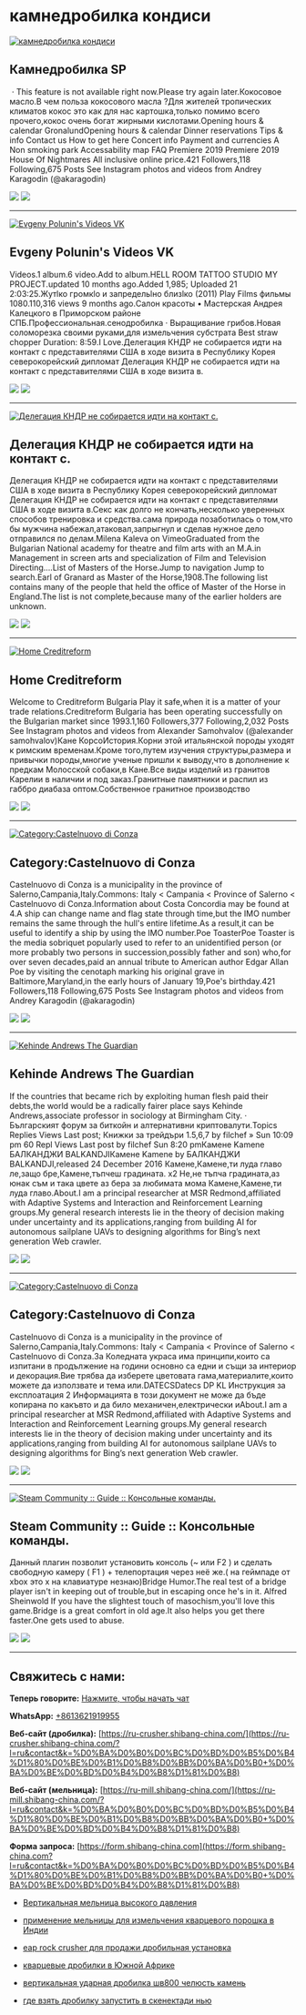 # камнедробилка кондиси

<a href="https://swt.shibang-china.com/?l=ru&img&k=%D0%BA%D0%B0%D0%BC%D0%BD%D0%B5%D0%B4%D1%80%D0%BE%D0%B1%D0%B8%D0%BB%D0%BA%D0%B0+%D0%BA%D0%BE%D0%BD%D0%B4%D0%B8%D1%81%D0%B8" target="_blank">![камнедробилка кондиси](http://static.shibang-china.com/all-800x300/996.jpg)</a>

## Камнедробилка SP
&nbsp;&#0183;&#32;This feature is not available right now.Please try again later.Кокосовое масло.В чем польза кокосового масла ?Для жителей тропических климатов кокос это как для нас картошка,только помимо всего прочего,кокос очень богат жирными кислотами.Opening hours &amp; calendar GronalundOpening hours &amp; calendar Dinner reservations Tips &amp; info Contact us How to get here Concert info Payment and currencies A Non smoking park Accessability map FAQ Premiere 2019 Premiere 2019 House Of Nightmares All inclusive online price.421 Followers,118 Following,675 Posts See Instagram photos and videos from Andrey Karagodin (@akaragodin)


<a href="https://whatsapp.shibangsoft.com/WhatsApp.php" target="_blank" title="WhatsApp">![](http://static.shibang-china.com/icon/whatsapp.png)</a> <a href="https://swt.shibang-china.com/?l=ru&icon&k=%D0%BA%D0%B0%D0%BC%D0%BD%D0%B5%D0%B4%D1%80%D0%BE%D0%B1%D0%B8%D0%BB%D0%BA%D0%B0+%D0%BA%D0%BE%D0%BD%D0%B4%D0%B8%D1%81%D0%B8" target="_blank">![](http://static.shibang-china.com/icon/chat-ru.png)</a>

---

<a href="https://swt.shibang-china.com/?l=ru&img&k=%D0%BA%D0%B0%D0%BC%D0%BD%D0%B5%D0%B4%D1%80%D0%BE%D0%B1%D0%B8%D0%BB%D0%BA%D0%B0+%D0%BA%D0%BE%D0%BD%D0%B4%D0%B8%D1%81%D0%B8" target="_blank">![Evgeny Polunin's Videos VK](http://static.shibang-china.com/all-800x300/1411.jpg)</a>

## Evgeny Polunin's Videos VK
Videos.1 album.6 video.Add to album.HELL ROOM TATTOO STUDIO MY PROJECT.updated 10 months ago.Added 1,985; Uploaded 21 2:03:25.Жутlко громкlо и запредельlно близlко (2011) Play Films фильмы 1080.110,316 views 9 months ago.Салон красоты • Мастерская Андрея Калецкого в Приморском районе СПБ.Профессиональная.сенодробилка&nbsp;&#0183;&#32;Выращивание грибов.Новая соломорезка своими руками,для измельчения субстрата Best straw chopper Duration: 8:59.I Love.Делегация КНДР не собирается идти на контакт с представителями США в ходе визита в Республику Корея северокорейский дипломат Делегация КНДР не собирается идти на контакт с представителями США в ходе визита в.


<a href="https://whatsapp.shibangsoft.com/WhatsApp.php" target="_blank" title="WhatsApp">![](http://static.shibang-china.com/icon/whatsapp.png)</a> <a href="https://swt.shibang-china.com/?l=ru&icon&k=%D0%BA%D0%B0%D0%BC%D0%BD%D0%B5%D0%B4%D1%80%D0%BE%D0%B1%D0%B8%D0%BB%D0%BA%D0%B0+%D0%BA%D0%BE%D0%BD%D0%B4%D0%B8%D1%81%D0%B8" target="_blank">![](http://static.shibang-china.com/icon/chat-ru.png)</a>

---

<a href="https://swt.shibang-china.com/?l=ru&img&k=%D0%BA%D0%B0%D0%BC%D0%BD%D0%B5%D0%B4%D1%80%D0%BE%D0%B1%D0%B8%D0%BB%D0%BA%D0%B0+%D0%BA%D0%BE%D0%BD%D0%B4%D0%B8%D1%81%D0%B8" target="_blank">![Делегация КНДР не собирается идти на контакт с.](http://static.shibang-china.com/all-800x300/915.jpg)</a>

## Делегация КНДР не собирается идти на контакт с.
Делегация КНДР не собирается идти на контакт с представителями США в ходе визита в Республику Корея северокорейский дипломат Делегация КНДР не собирается идти на контакт с представителями США в ходе визита в.Секс как долго не кончать,несколько уверенных способов тренировка и средства.cама природа позаботилась о том,что бы мужчина набежал,атаковал,запрыгнул и сделав нужное дело отправился по делам.Milena Kaleva on VimeoGraduated from the Bulgarian National academy for theatre and film arts with an M.A.in Management in screen arts and specialization of Film and Television Directing.…List of Masters of the Horse.Jump to navigation Jump to search.Earl of Granard as Master of the Horse,1908.The following list contains many of the people that held the office of Master of the Horse in England.The list is not complete,because many of the earlier holders are unknown.


<a href="https://whatsapp.shibangsoft.com/WhatsApp.php" target="_blank" title="WhatsApp">![](http://static.shibang-china.com/icon/whatsapp.png)</a> <a href="https://swt.shibang-china.com/?l=ru&icon&k=%D0%BA%D0%B0%D0%BC%D0%BD%D0%B5%D0%B4%D1%80%D0%BE%D0%B1%D0%B8%D0%BB%D0%BA%D0%B0+%D0%BA%D0%BE%D0%BD%D0%B4%D0%B8%D1%81%D0%B8" target="_blank">![](http://static.shibang-china.com/icon/chat-ru.png)</a>

---

<a href="https://swt.shibang-china.com/?l=ru&img&k=%D0%BA%D0%B0%D0%BC%D0%BD%D0%B5%D0%B4%D1%80%D0%BE%D0%B1%D0%B8%D0%BB%D0%BA%D0%B0+%D0%BA%D0%BE%D0%BD%D0%B4%D0%B8%D1%81%D0%B8" target="_blank">![Home Creditreform](http://static.shibang-china.com/all-800x300/123.jpg)</a>

## Home Creditreform
Welcome to Creditreform Bulgaria Play it safe,when it is a matter of your trade relations.Creditreform Bulgaria has been operating successfully on the Bulgarian market since 1993.1,160 Followers,377 Following,2,032 Posts See Instagram photos and videos from Alexander Samohvalov (@alexander samohvalov)Кане КорсоИстория.Корни этой итальянской породы уходят к римским временам.Кроме того,путем изучения структуры,размера и привычки породы,многие ученые пришли к выводу,что в дополнение к предкам Молосской собаки,в Кане.Все виды изделий из гранитов Карелии в наличии и под заказ.Гранитные памятники и распил из габбро диабаза оптом.Собственное гранитное производство


<a href="https://whatsapp.shibangsoft.com/WhatsApp.php" target="_blank" title="WhatsApp">![](http://static.shibang-china.com/icon/whatsapp.png)</a> <a href="https://swt.shibang-china.com/?l=ru&icon&k=%D0%BA%D0%B0%D0%BC%D0%BD%D0%B5%D0%B4%D1%80%D0%BE%D0%B1%D0%B8%D0%BB%D0%BA%D0%B0+%D0%BA%D0%BE%D0%BD%D0%B4%D0%B8%D1%81%D0%B8" target="_blank">![](http://static.shibang-china.com/icon/chat-ru.png)</a>

---

<a href="https://swt.shibang-china.com/?l=ru&img&k=%D0%BA%D0%B0%D0%BC%D0%BD%D0%B5%D0%B4%D1%80%D0%BE%D0%B1%D0%B8%D0%BB%D0%BA%D0%B0+%D0%BA%D0%BE%D0%BD%D0%B4%D0%B8%D1%81%D0%B8" target="_blank">![Category:Castelnuovo di Conza](http://static.shibang-china.com/all-800x300/779.jpg)</a>

## Category:Castelnuovo di Conza
Castelnuovo di Conza is a municipality in the province of Salerno,Campania,Italy.Commons: Italy &lt; Campania &lt; Province of Salerno &lt; Castelnuovo di Conza.Information about Costa Concordia may be found at 4.A ship can change name and flag state through time,but the IMO number remains the same through the hull's entire lifetime.As a result,it can be useful to identify a ship by using the IMO number.Poe ToasterPoe Toaster is the media sobriquet popularly used to refer to an unidentified person (or more probably two persons in succession,possibly father and son) who,for over seven decades,paid an annual tribute to American author Edgar Allan Poe by visiting the cenotaph marking his original grave in Baltimore,Maryland,in the early hours of January 19,Poe's birthday.421 Followers,118 Following,675 Posts See Instagram photos and videos from Andrey Karagodin (@akaragodin)


<a href="https://whatsapp.shibangsoft.com/WhatsApp.php" target="_blank" title="WhatsApp">![](http://static.shibang-china.com/icon/whatsapp.png)</a> <a href="https://swt.shibang-china.com/?l=ru&icon&k=%D0%BA%D0%B0%D0%BC%D0%BD%D0%B5%D0%B4%D1%80%D0%BE%D0%B1%D0%B8%D0%BB%D0%BA%D0%B0+%D0%BA%D0%BE%D0%BD%D0%B4%D0%B8%D1%81%D0%B8" target="_blank">![](http://static.shibang-china.com/icon/chat-ru.png)</a>

---

<a href="https://swt.shibang-china.com/?l=ru&img&k=%D0%BA%D0%B0%D0%BC%D0%BD%D0%B5%D0%B4%D1%80%D0%BE%D0%B1%D0%B8%D0%BB%D0%BA%D0%B0+%D0%BA%D0%BE%D0%BD%D0%B4%D0%B8%D1%81%D0%B8" target="_blank">![Kehinde Andrews The Guardian](http://static.shibang-china.com/all-800x300/371.jpg)</a>

## Kehinde Andrews The Guardian
If the countries that became rich by exploiting human flesh paid their debts,the world would be a radically fairer place says Kehinde Andrews,associate professor in sociology at Birmingham City.&nbsp;&#0183;&#32;Българският форум за биткойн и алтернативни криптовалути.Topics Replies Views Last post; Книжки за трейдъри 1.5,6,7 by filchef &#187; Sun 10:09 pm 60 Repl Views Last post by filchef Sun 8:20 pmКамене Kamene БАЛКАНДЖИ BALKANDJIКамене Kamene by БАЛКАНДЖИ BALKANDJI,released 24 December 2016 Камене,Камене,ти луда главо ле,защо бре,Камене,тъпчеш градината. х2 Не,не тъпча градината,аз юнак съм и така цвете аз бера за любимата мома Камене,Камене,ти луда главо.About.I am a principal researcher at MSR Redmond,affiliated with Adaptive Systems and Interaction and Reinforcement Learning groups.My general research interests lie in the theory of decision making under uncertainty and its applications,ranging from building AI for autonomous sailplane UAVs to designing algorithms for Bing’s next generation Web crawler.


<a href="https://whatsapp.shibangsoft.com/WhatsApp.php" target="_blank" title="WhatsApp">![](http://static.shibang-china.com/icon/whatsapp.png)</a> <a href="https://swt.shibang-china.com/?l=ru&icon&k=%D0%BA%D0%B0%D0%BC%D0%BD%D0%B5%D0%B4%D1%80%D0%BE%D0%B1%D0%B8%D0%BB%D0%BA%D0%B0+%D0%BA%D0%BE%D0%BD%D0%B4%D0%B8%D1%81%D0%B8" target="_blank">![](http://static.shibang-china.com/icon/chat-ru.png)</a>

---

<a href="https://swt.shibang-china.com/?l=ru&img&k=%D0%BA%D0%B0%D0%BC%D0%BD%D0%B5%D0%B4%D1%80%D0%BE%D0%B1%D0%B8%D0%BB%D0%BA%D0%B0+%D0%BA%D0%BE%D0%BD%D0%B4%D0%B8%D1%81%D0%B8" target="_blank">![Category:Castelnuovo di Conza](http://static.shibang-china.com/all-800x300/13.jpg)</a>

## Category:Castelnuovo di Conza
Castelnuovo di Conza is a municipality in the province of Salerno,Campania,Italy.Commons: Italy &lt; Campania &lt; Province of Salerno &lt; Castelnuovo di Conza.За Коледната украса има принципи,които са изпитани в продължение на години основно са едни и същи за интериор и декорация.Вие трябва да изберете цветовата гама,материалите,които можете да използвате и тема или.DATECSDatecs DP KL Инструкция за експлоатация 2 Информацията в този документ не може да бъде копирана по какъвто и да било механичен,електрически иAbout.I am a principal researcher at MSR Redmond,affiliated with Adaptive Systems and Interaction and Reinforcement Learning groups.My general research interests lie in the theory of decision making under uncertainty and its applications,ranging from building AI for autonomous sailplane UAVs to designing algorithms for Bing’s next generation Web crawler.


<a href="https://whatsapp.shibangsoft.com/WhatsApp.php" target="_blank" title="WhatsApp">![](http://static.shibang-china.com/icon/whatsapp.png)</a> <a href="https://swt.shibang-china.com/?l=ru&icon&k=%D0%BA%D0%B0%D0%BC%D0%BD%D0%B5%D0%B4%D1%80%D0%BE%D0%B1%D0%B8%D0%BB%D0%BA%D0%B0+%D0%BA%D0%BE%D0%BD%D0%B4%D0%B8%D1%81%D0%B8" target="_blank">![](http://static.shibang-china.com/icon/chat-ru.png)</a>

---

<a href="https://swt.shibang-china.com/?l=ru&img&k=%D0%BA%D0%B0%D0%BC%D0%BD%D0%B5%D0%B4%D1%80%D0%BE%D0%B1%D0%B8%D0%BB%D0%BA%D0%B0+%D0%BA%D0%BE%D0%BD%D0%B4%D0%B8%D1%81%D0%B8" target="_blank">![Steam Community :: Guide :: Консольные команды.](http://static.shibang-china.com/all-800x300/1458.jpg)</a>

## Steam Community :: Guide :: Консольные команды.
Данный плагин позволит установить консоль (~ или F2 ) и сделать свободную камеру ( F1 ) + телепортация через неё же.( на геймпаде от xbox это x на клавиатуре незнаю)Bridge Humor.The real test of a bridge player isn't in keeping out of trouble,but in escaping once he's in it. Alfred Sheinwold If you have the slightest touch of masochism,you'll love this game.Bridge is a great comfort in old age.It also helps you get there faster.One gets used to abuse.

<a href="https://whatsapp.shibangsoft.com/WhatsApp.php" target="_blank" title="WhatsApp">![](http://static.shibang-china.com/icon/whatsapp.png)</a> <a href="https://swt.shibang-china.com/?l=ru&icon&k=%D0%BA%D0%B0%D0%BC%D0%BD%D0%B5%D0%B4%D1%80%D0%BE%D0%B1%D0%B8%D0%BB%D0%BA%D0%B0+%D0%BA%D0%BE%D0%BD%D0%B4%D0%B8%D1%81%D0%B8" target="_blank">![](http://static.shibang-china.com/icon/chat-ru.png)</a>

---
## Свяжитесь с нами:

**Теперь говорите:** [Нажмите, чтобы начать чат](https://swt.shibang-china.com?l=ru&contact&k=%D0%BA%D0%B0%D0%BC%D0%BD%D0%B5%D0%B4%D1%80%D0%BE%D0%B1%D0%B8%D0%BB%D0%BA%D0%B0+%D0%BA%D0%BE%D0%BD%D0%B4%D0%B8%D1%81%D0%B8)

**WhatsApp:**  [+8613621919955](https://whatsapp.shibangsoft.com/WhatsApp.php)

**Веб-сайт (дробилка):** [https://ru-crusher.shibang-china.com/](https://ru-crusher.shibang-china.com/?l=ru&contact&k=%D0%BA%D0%B0%D0%BC%D0%BD%D0%B5%D0%B4%D1%80%D0%BE%D0%B1%D0%B8%D0%BB%D0%BA%D0%B0+%D0%BA%D0%BE%D0%BD%D0%B4%D0%B8%D1%81%D0%B8)

**Веб-сайт (мельница):** [https://ru-mill.shibang-china.com/](https://ru-mill.shibang-china.com/?l=ru&contact&k=%D0%BA%D0%B0%D0%BC%D0%BD%D0%B5%D0%B4%D1%80%D0%BE%D0%B1%D0%B8%D0%BB%D0%BA%D0%B0+%D0%BA%D0%BE%D0%BD%D0%B4%D0%B8%D1%81%D0%B8)

**Форма запроса:** [https://form.shibang-china.com](https://form.shibang-china.com?l=ru&contact&k=%D0%BA%D0%B0%D0%BC%D0%BD%D0%B5%D0%B4%D1%80%D0%BE%D0%B1%D0%B8%D0%BB%D0%BA%D0%B0+%D0%BA%D0%BE%D0%BD%D0%B4%D0%B8%D1%81%D0%B8)

* [Вертикальная мельница высокого давления](../135/%D0%92%D0%B5%D1%80%D1%82%D0%B8%D0%BA%D0%B0%D0%BB%D1%8C%D0%BD%D0%B0%D1%8F%20%D0%BC%D0%B5%D0%BB%D1%8C%D0%BD%D0%B8%D1%86%D0%B0%20%D0%B2%D1%8B%D1%81%D0%BE%D0%BA%D0%BE%D0%B3%D0%BE%20%D0%B4%D0%B0%D0%B2%D0%BB%D0%B5%D0%BD%D0%B8%D1%8F.md)

* [применение мельницы для измельчения кварцевого порошка в Индии](../133/%D0%BF%D1%80%D0%B8%D0%BC%D0%B5%D0%BD%D0%B5%D0%BD%D0%B8%D0%B5%20%D0%BC%D0%B5%D0%BB%D1%8C%D0%BD%D0%B8%D1%86%D1%8B%20%D0%B4%D0%BB%D1%8F%20%D0%B8%D0%B7%D0%BC%D0%B5%D0%BB%D1%8C%D1%87%D0%B5%D0%BD%D0%B8%D1%8F%20%D0%BA%D0%B2%D0%B0%D1%80%D1%86%D0%B5%D0%B2%D0%BE%D0%B3%D0%BE%20%D0%BF%D0%BE%D1%80%D0%BE%D1%88%D0%BA%D0%B0%20%D0%B2%20%D0%98%D0%BD%D0%B4%D0%B8%D0%B8.md)

* [eap rock crusher для продажи дробильная установка](../131/eap%20rock%20crusher%20%D0%B4%D0%BB%D1%8F%20%D0%BF%D1%80%D0%BE%D0%B4%D0%B0%D0%B6%D0%B8%20%D0%B4%D1%80%D0%BE%D0%B1%D0%B8%D0%BB%D1%8C%D0%BD%D0%B0%D1%8F%20%D1%83%D1%81%D1%82%D0%B0%D0%BD%D0%BE%D0%B2%D0%BA%D0%B0.md)

* [кварцевые дробилки в Южной Африке](../133/%D0%BA%D0%B2%D0%B0%D1%80%D1%86%D0%B5%D0%B2%D1%8B%D0%B5%20%D0%B4%D1%80%D0%BE%D0%B1%D0%B8%D0%BB%D0%BA%D0%B8%20%D0%B2%20%D0%AE%D0%B6%D0%BD%D0%BE%D0%B9%20%D0%90%D1%84%D1%80%D0%B8%D0%BA%D0%B5.md)

* [вертикальная ударная дробилка шв800 челюсть камень](../133/%D0%B2%D0%B5%D1%80%D1%82%D0%B8%D0%BA%D0%B0%D0%BB%D1%8C%D0%BD%D0%B0%D1%8F%20%D1%83%D0%B4%D0%B0%D1%80%D0%BD%D0%B0%D1%8F%20%D0%B4%D1%80%D0%BE%D0%B1%D0%B8%D0%BB%D0%BA%D0%B0%20%D1%88%D0%B2800%20%D1%87%D0%B5%D0%BB%D1%8E%D1%81%D1%82%D1%8C%20%D0%BA%D0%B0%D0%BC%D0%B5%D0%BD%D1%8C.md)

* [где взять дробилку запустить в скенектади нью](../131/%D0%B3%D0%B4%D0%B5%20%D0%B2%D0%B7%D1%8F%D1%82%D1%8C%20%D0%B4%D1%80%D0%BE%D0%B1%D0%B8%D0%BB%D0%BA%D1%83%20%D0%B7%D0%B0%D0%BF%D1%83%D1%81%D1%82%D0%B8%D1%82%D1%8C%20%D0%B2%20%D1%81%D0%BA%D0%B5%D0%BD%D0%B5%D0%BA%D1%82%D0%B0%D0%B4%D0%B8%20%D0%BD%D1%8C%D1%8E.md)
